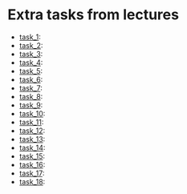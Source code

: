 # Extra tasks from lectures

- [task_1]():
- [task_2]():
- [task_3]():
- [task_4]():
- [task_5]():
- [task_6]():
- [task_7]():
- [task_8]():
- [task_9]():
- [task_10]():
- [task_11]():
- [task_12]():
- [task_13]():
- [task_14]():
- [task_15]():
- [task_16]():
- [task_17]():
- [task_18]():
